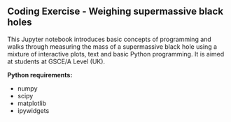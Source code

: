 ## Coding Exercise - Weighing supermassive black holes

This Jupyter notebook introduces basic concepts of programming and walks through measuring the mass of a supermassive black hole using a mixture of interactive plots, text and basic Python programming. It is aimed at students at GSCE/A Level (UK).

**Python requirements:**

- numpy
- scipy
- matplotlib
- ipywidgets